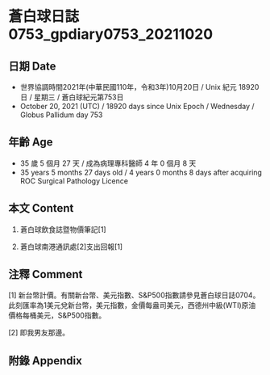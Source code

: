 [_metadata_:encoding]: - "utf-8"
[_metadata_:language]: - "zh-Hant-TW"
[_metadata_:fileformat]: - "markdown"
[_metadata_:MIME_type]: - "text/plain"
[_metadata_:markdown_version]: - "commonmark version 0.30"
[_metadata_:markdown_spec]: - "https://spec.commonmark.org/0.30/"

# 蒼白球日誌0753_gpdiary0753_20211020 #

## 日期 Date ##

* 世界協調時間2021年(中華民國110年，令和3年)10月20日 / Unix 紀元 18920 日 / 星期三 / 蒼白球紀元第753日
* October 20, 2021 (UTC) / 18920 days since Unix Epoch / Wednesday / Globus Pallidum day 753

## 年齡 Age ##

* 35 歲 5 個月 27 天 / 成為病理專科醫師 4 年 0 個月 8 天
* 35 years 5 months 27 days old / 4 years 0 months 8 days after acquiring ROC Surgical Pathology Licence

## 本文 Content ##

1. 蒼白球飲食誌暨物價筆記[1]

    
2. 蒼白球南港通訊處[2]支出回報[1]

    

## 注釋 Comment ##

[1] 新台幣計價。有關新台幣、美元指數、S&P500指數請參見蒼白球日誌0704。此刻匯率為1美元兌新台幣，美元指數，金價每盎司美元，西德州中級(WTI)原油價格每桶美元，S&P500指數。


[2] 即我男友那邊。



## 附錄 Appendix ##

